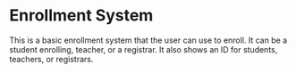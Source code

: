 # Enrollment System 
This is a basic enrollment system that the user can use to enroll. It can be a student enrolling, teacher, or a registrar. It also shows an ID for students, teachers, or registrars.
